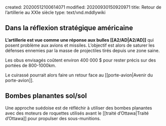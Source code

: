 created: 20200512100614071
modified: 20200930150920971
title: Retour de l’artillerie au XXIe siècle
type: text/vnd.mddlywiki

## Dans la réflexion stratégique américaine

**L’artillerie est vue comme une réponse aux bulles [[A2/AD|A2/AD]]** qui posent problème aux avions et missiles. L’objectif est alors de saturer les défenses ennemies par la masse de projectiles tirés depuis une zone saine.

Les obus envisagés coûtent environ 400 000 $ pour rester précis sur des portées de 800-1000km.

Le cuirassé pourrait alors faire un retour face au [[porte-avion|Avenir du porte-avion]].

## Bombes planantes sol/sol

Une approche suédoise est de réfléchir à utiliser des bombes planantes avec des moteurs de roquettes utilisés avant le [[traité d’Ottawa|Traité d’Ottawa]] pour propulser des sous-munitions.